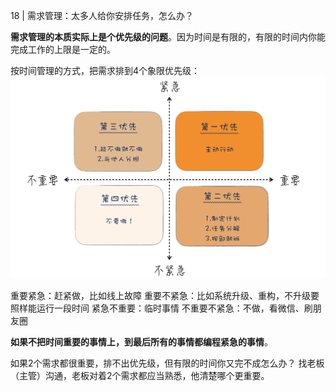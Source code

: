 18 | 需求管理：太多人给你安排任务，怎么办？

**需求管理的本质实际上是个优先级的问题**。因为时间是有限的，有限的时间内你能完成工作的上限是一定的。

按时间管理的方式，把需求排到4个象限优先级：
![](./img/demand-management.png)

重要紧急：赶紧做，比如线上故障
重要不紧急：比如系统升级、重构，不升级要照样能运行一段时间
紧急不重要：临时事情
不重要不紧急：不做，看微信、刷朋友圈

**如果不把时间重要的事情上，到最后所有的事情都编程紧急的事情**。

如果2个需求都很重要，排不出优先级，但有限的时间你又完不成怎么办？
找老板（主管）沟通，老板对着2个需求都应当熟悉，他清楚哪个更重要。